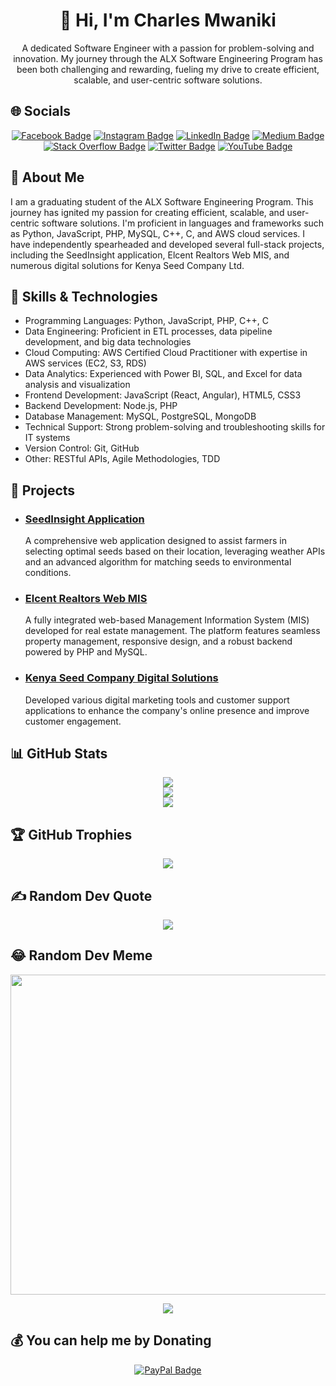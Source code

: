 <!-- Profile README.md Template -->

<h1 align="center">👋 Hi, I'm Charles Mwaniki</h1>
<p align="center">
  A dedicated Software Engineer with a passion for problem-solving and innovation. My journey through the ALX Software Engineering Program has been both challenging and rewarding, fueling my drive to create efficient, scalable, and user-centric software solutions.
</p>

<!-- Social Media Section -->
<h2>🌐 Socials</h2>
<p align="center">
  <a href="https://facebook.com/CharlesMwaniki"><img src="https://img.shields.io/badge/Facebook-%231877F2.svg?logo=Facebook&logoColor=white" alt="Facebook Badge"></a>
  <a href="https://instagram.com/mwanikigachanja"><img src="https://img.shields.io/badge/Instagram-%23E4405F.svg?logo=Instagram&logoColor=white" alt="Instagram Badge"></a>
  <a href="https://linkedin.com/in/charles-mwaniki-30966a69/"><img src="https://img.shields.io/badge/LinkedIn-%230077B5.svg?logo=linkedin&logoColor=white" alt="LinkedIn Badge"></a>
  <a href="https://medium.com/@CharlesMwaniki"><img src="https://img.shields.io/badge/Medium-12100E?logo=medium&logoColor=white" alt="Medium Badge"></a>
  <a href="https://stackoverflow.com/users/CharlesMwaniki"><img src="https://img.shields.io/badge/-Stackoverflow-FE7A16?logo=stack-overflow&logoColor=white" alt="Stack Overflow Badge"></a>
  <a href="https://twitter.com/@mwanikigachanja"><img src="https://img.shields.io/badge/Twitter-%231DA1F2.svg?logo=Twitter&logoColor=white" alt="Twitter Badge"></a>
  <a href="https://youtube.com/c/Mwanikigachanja@gmail.com"><img src="https://img.shields.io/badge/YouTube-%23FF0000.svg?logo=YouTube&logoColor=white" alt="YouTube Badge"></a>
</p>

<!-- About Me -->
<h2>🌟 About Me</h2>
<p>
  I am a graduating student of the ALX Software Engineering Program. This journey has ignited my passion for creating efficient, scalable, and user-centric software solutions. I'm proficient in languages and frameworks such as Python, JavaScript, PHP, MySQL, C++, C, and AWS cloud services. I have independently spearheaded and developed several full-stack projects, including the SeedInsight application, Elcent Realtors Web MIS, and numerous digital solutions for Kenya Seed Company Ltd.
</p>

<!-- Skills Section -->
<h2>🔧 Skills & Technologies</h2>
<ul>
  <li>Programming Languages: Python, JavaScript, PHP, C++, C</li>
  <li>Data Engineering: Proficient in ETL processes, data pipeline development, and big data technologies</li>
  <li>Cloud Computing: AWS Certified Cloud Practitioner with expertise in AWS services (EC2, S3, RDS)</li>
  <li>Data Analytics: Experienced with Power BI, SQL, and Excel for data analysis and visualization</li>
  <li>Frontend Development: JavaScript (React, Angular), HTML5, CSS3</li>
  <li>Backend Development: Node.js, PHP</li>
  <li>Database Management: MySQL, PostgreSQL, MongoDB</li>
  <li>Technical Support: Strong problem-solving and troubleshooting skills for IT systems</li>
  <li>Version Control: Git, GitHub</li>
  <li>Other: RESTful APIs, Agile Methodologies, TDD</li>
</ul>

<!-- Projects Section -->
<h2>🚀 Projects</h2>
<ul>
  <li>
    <h3><a href="https://github.com/mwanikigachanja/seedinsight">SeedInsight Application</a></h3>
    <p>A comprehensive web application designed to assist farmers in selecting optimal seeds based on their location, leveraging weather APIs and an advanced algorithm for matching seeds to environmental conditions.</p>
  </li>
  <li>
    <h3><a href="https://github.com/mwanikigachanja/elcent-realtors">Elcent Realtors Web MIS</a></h3>
    <p>A fully integrated web-based Management Information System (MIS) developed for real estate management. The platform features seamless property management, responsive design, and a robust backend powered by PHP and MySQL.</p>
  </li>
  <li>
    <h3><a href="https://github.com/mwanikigachanja/kenya-seed-company">Kenya Seed Company Digital Solutions</a></h3>
    <p>Developed various digital marketing tools and customer support applications to enhance the company's online presence and improve customer engagement.</p>
  </li>
</ul>

<!-- GitHub Stats -->
<h2>📊 GitHub Stats</h2>
<p align="center">
  <img src="https://github-readme-stats.vercel.app/api?username=mwanikigachanja&theme=dark&hide_border=false&include_all_commits=true&count_private=true"><br/>
  <img src="https://github-readme-streak-stats.herokuapp.com/?user=mwanikigachanja&theme=dark&hide_border=false"><br/>
  <img src="https://github-readme-stats.vercel.app/api/top-langs/?username=mwanikigachanja&theme=dark&hide_border=false&include_all_commits=true&count_private=true&layout=compact">
</p>

<!-- GitHub Trophies -->
<h2>🏆 GitHub Trophies</h2>
<p align="center">
  <img src="https://github-profile-trophy.vercel.app/?username=mwanikigachanja&theme=radical&no-frame=false&no-bg=false&margin-w=4">
</p>

<!-- Random Quote and Meme -->
<h2>✍️ Random Dev Quote</h2>
<p align="center">
  <img src="https://quotes-github-readme.vercel.app/api?type=horizontal&theme=radical">
</p>

<h2>😂 Random Dev Meme</h2>
<p align="center">
  <img src="https://random-memer.herokuapp.com/" width="512px"/>
</p>

<!-- Profile View Counter -->
<p align="center">
  <img src="https://visitcount.itsvg.in/api?id=mwanikigachanja&icon=0&color=0">
</p>

<!-- Support Section -->
<h2>💰 You can help me by Donating</h2>
<p align="center">
  <a href="https://paypal.me/mwaniki.charles@rocketmail.com"><img src="https://img.shields.io/badge/PayPal-00457C?style=for-the-badge&logo=paypal&logoColor=white" alt="PayPal Badge"></a>
</p>
